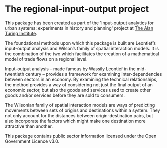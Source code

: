 # The regional-input-output project

This package has been created as part of the
'Input-output analytics for urban systems:
experiments in history and planning' project
at [The Alan Turing Institute](https://www.turing.ac.uk/).

The foundational methods upon which this package is built are Leontief’s
input-output analysis and Wilson’s family of spatial interaction models.
It is the combination of the two which facilitates the creation of a
mathematical model of trade flows on a regional level.

Input-output analysis
– made famous by Wassily Leontief in the mid-twentieth century –
provides a framework for examining inter-dependencies between sectors in an economy.
By examining the technical relationships,
the method provides a way of considering not just the final output of an economic sector,
but also the goods and services used to create other goods and/or services
before they are sold to consumers.

The Wilsonian family of spatial interaction models are ways of
predicting movements between sets of origins and destinations within a system.
They not only account for the distances between origin-destination pairs,
but also incorporate the factors which might make one destination
more attractive than another.

This package contains public sector information
licensed under the Open Government Licence v3.0.
